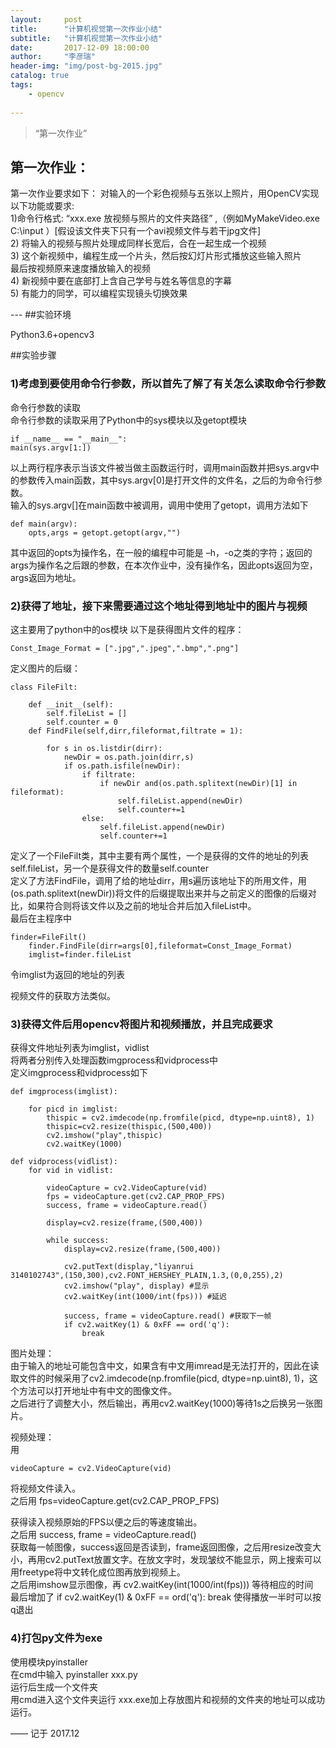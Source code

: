 ```yaml
---
layout:     post
title:      "计算机视觉第一次作业小结"
subtitle:   "计算机视觉第一次作业小结"
date:       2017-12-09 18:00:00
author:     "李彦瑞"
header-img: "img/post-bg-2015.jpg"
catalog: true
tags:
    - opencv
	
---
```


> “第一次作业”


## 第一次作业：      

第一次作业要求如下：
对输入的一个彩色视频与五张以上照片，用OpenCV实现以下功能或要求: <br/>
1)命令行格式: “xxx.exe 放视频与照片的文件夹路径” ,（例如MyMakeVideo.exe C:\input ）[假设该文件夹下只有一个avi视频文件与若干jpg文件]<br/>
2) 将输入的视频与照片处理成同样长宽后，合在一起生成一个视频<br/>
3) 这个新视频中，编程生成一个片头，然后按幻灯片形式播放这些输入照片<br/>
最后按视频原来速度播放输入的视频<br/>
4) 新视频中要在底部打上含自己学号与姓名等信息的字幕<br/>
5) 有能力的同学，可以编程实现镜头切换效果<br/>



<p id = "build"></p>
---
##实验环境  

Python3.6+opencv3

##实验步骤  

### 1)考虑到要使用命令行参数，所以首先了解了有关怎么读取命令行参数

命令行参数的读取<br/>
命令行参数的读取采用了Python中的sys模块以及getopt模块<br/>

	if __name__ == "__main__":
	main(sys.argv[1:])
	
以上两行程序表示当该文件被当做主函数运行时，调用main函数并把sys.argv中的参数传入main函数，其中sys.argv[0]是打开文件的文件名，之后的为命令行参数。<br/>
输入的sys.argv[]在main函数中被调用，调用中使用了getopt，调用方法如下

	def main(argv):
		opts,args = getopt.getopt(argv,"")
		
其中返回的opts为操作名，在一般的编程中可能是 –h，-o之类的字符；返回的args为操作名之后跟的参数，在本次作业中，没有操作名，因此opts返回为空，args返回为地址。<br/>

### 2)获得了地址，接下来需要通过这个地址得到地址中的图片与视频

这主要用了python中的os模块
以下是获得图片文件的程序：

	Const_Image_Format = [".jpg",".jpeg",".bmp",".png"]
	
定义图片的后缀：

	class FileFilt:
		
		def __init__(self):
			self.fileList = []
			self.counter = 0
		def FindFile(self,dirr,fileformat,filtrate = 1):
			
			for s in os.listdir(dirr):
				newDir = os.path.join(dirr,s)
				if os.path.isfile(newDir):
					if filtrate:
						if newDir and(os.path.splitext(newDir)[1] in fileformat):
							self.fileList.append(newDir)
							self.counter+=1
					else:
						self.fileList.append(newDir)
						self.counter+=1

定义了一个FileFilt类，其中主要有两个属性，一个是获得的文件的地址的列表self.fileList，另一个是获得文件的数量self.counter<br/>
定义了方法FindFile，调用了给的地址dirr，用s遍历该地址下的所用文件，用(os.path.splitext(newDir))将文件的后缀提取出来并与之前定义的图像的后缀对比，如果符合则将该文件以及之前的地址合并后加入fileList中。<br/>
最后在主程序中

	finder=FileFilt()
		finder.FindFile(dirr=args[0],fileformat=Const_Image_Format)
		imglist=finder.fileList
		
令imglist为返回的地址的列表

视频文件的获取方法类似。

### 3)获得文件后用opencv将图片和视频播放，并且完成要求

获得文件地址列表为imglist，vidlist<br/>
将两者分别传入处理函数imgprocess和vidprocess中<br/>
定义imgprocess和vidprocess如下<br/>

	def imgprocess(imglist):
		
		for picd in imglist:
			thispic = cv2.imdecode(np.fromfile(picd, dtype=np.uint8), 1)
			thispic=cv2.resize(thispic,(500,400))
			cv2.imshow("play",thispic)
			cv2.waitKey(1000)
		
	def vidprocess(vidlist):
		for vid in vidlist:
		   
			videoCapture = cv2.VideoCapture(vid)
			fps = videoCapture.get(cv2.CAP_PROP_FPS)
			success, frame = videoCapture.read()
			
			display=cv2.resize(frame,(500,400))
			
			while success:
				display=cv2.resize(frame,(500,400))
				
				cv2.putText(display,"liyanrui
	3140102743",(150,300),cv2.FONT_HERSHEY_PLAIN,1.3,(0,0,255),2) 
				cv2.imshow("play", display) #显示
				cv2.waitKey(int(1000/int(fps))) #延迟
				
				success, frame = videoCapture.read() #获取下一帧
				if cv2.waitKey(1) & 0xFF == ord('q'):
					break
图片处理：<br/>
由于输入的地址可能包含中文，如果含有中文用imread是无法打开的，因此在读取文件的时候采用了cv2.imdecode(np.fromfile(picd, dtype=np.uint8), 1)，这个方法可以打开地址中有中文的图像文件。<br/>
之后进行了调整大小，然后输出，再用cv2.waitKey(1000)等待1s之后换另一张图片。<br/>

视频处理：<br/>
用

	videoCapture = cv2.VideoCapture(vid)
	
将视频文件读入。<br/>
之后用
	fps=videoCapture.get(cv2.CAP_PROP_FPS)

获得读入视频原始的FPS以便之后的等速度输出。<br/>
之后用
	success, frame = videoCapture.read() 	
获取每一帧图像，success返回是否读到，frame返回图像，之后用resize改变大小，再用cv2.putText放置文字。在放文字时，发现皱纹不能显示，网上搜索可以用freetype将中文转化成位图再放到视频上。<br/>
之后用imshow显示图像，再
	cv2.waitKey(int(1000/int(fps)))
等待相应的时间<br/>
最后增加了
	if cv2.waitKey(1) & 0xFF == ord('q'):
					break
使得播放一半时可以按q退出

### 4)打包py文件为exe
使用模块pyinstaller<br/>
在cmd中输入 pyinstaller xxx.py<br/>
运行后生成一个文件夹<br/>
用cmd进入这个文件夹运行 xxx.exe加上存放图片和视频的文件夹的地址可以成功运行。<br/>






——  记于 2017.12